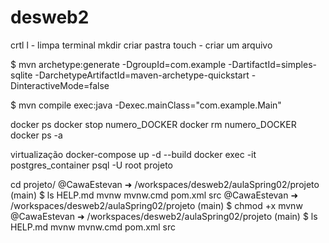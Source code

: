 # desweb2
crtl l - limpa terminal
mkdir criar pastra
touch - criar um arquivo 


 $ mvn archetype:generate -DgroupId=com.example -DartifactId=simples-sqlite -DarchetypeArtifactId=maven-archetype-quickstart -DinteractiveMode=false

$ mvn compile exec:java -Dexec.mainClass="com.example.Main"

docker ps
docker stop numero_DOCKER 
docker rm  numero_DOCKER 
docker ps -a



virtualização
docker-compose up -d --build
 docker exec -it postgres_container psql -U root projeto




cd projeto/
@CawaEstevan ➜ /workspaces/desweb2/aulaSpring02/projeto (main) $ ls
HELP.md  mvnw  mvnw.cmd  pom.xml  src
@CawaEstevan ➜ /workspaces/desweb2/aulaSpring02/projeto (main) $ chmod +x mvnw
@CawaEstevan ➜ /workspaces/desweb2/aulaSpring02/projeto (main) $ ls
HELP.md  mvnw  mvnw.cmd  pom.xml  src



